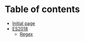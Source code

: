 # Table of contents

* [Initial page](README.md)
* [ES2018](es2018/README.md)
  * [Regex](es2018/regex.md)

